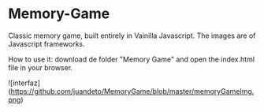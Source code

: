 # Memory-Game

Classic memory game, built entirely in Vainilla Javascript. The images are of Javascript frameworks.

How to use it: download de folder "Memory Game" and open the index.html file in your browser.


![interfaz]
(https://github.com/juandeto/MemoryGame/blob/master/memoryGameImg.png)

